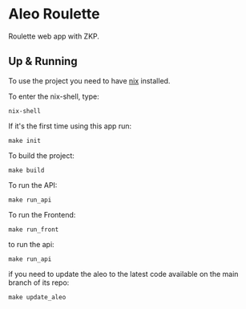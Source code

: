 # Aleo Roulette

Roulette web app with ZKP.

## Up & Running

To use the project you need to have [nix](https://nix.dev/tutorials/install-nix) installed.

To enter the nix-shell, type:

`nix-shell`

If it's the first time using this app run:

`make init`

To build the project:

`make build`

To run the API:

`make run_api`

To run the Frontend:

`make run_front`

to run the api:

`make run_api`

if you need to update the aleo to the latest code available on the main branch of its repo:

`make update_aleo`
